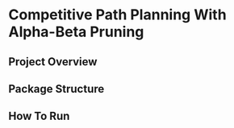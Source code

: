 # Competitive Path Planning With Alpha-Beta Pruning

## Project Overview

## Package Structure

## How To Run
